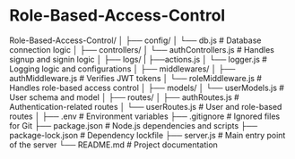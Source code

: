 # Role-Based-Access-Control


Role-Based-Access-Control/
│
├── config/
│   └── db.js                    # Database connection logic
│
├── controllers/
│   └── authControllers.js       # Handles signup and signin logic
│
├── logs/
|   ├──actions.js
│   └── logger.js                # Logging logic and configurations
│
├── middlewares/
│   ├── authMiddleware.js        # Verifies JWT tokens
│   └── roleMiddleware.js        # Handles role-based access control
│
├── models/
│   └── userModels.js            # User schema and model
│
├── routes/
│   ├── authRoutes.js            # Authentication-related routes
│   └── userRoutes.js            # User and role-based routes
│
├── .env                         # Environment variables
├── .gitignore                   # Ignored files for Git
├── package.json                 # Node.js dependencies and scripts
├── package-lock.json            # Dependency lockfile
├── server.js                    # Main entry point of the server
└── README.md                    # Project documentation
